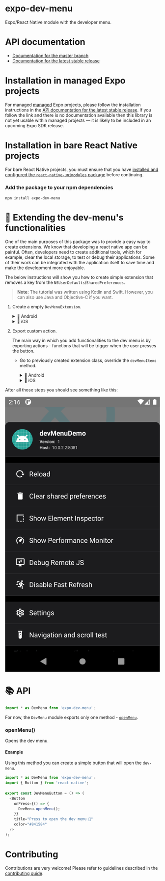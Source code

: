# expo-dev-menu

Expo/React Native module with the developer menu.

# API documentation

- [Documentation for the master branch](https://github.com/expo/expo/blob/master/docs/pages/versions/unversioned/sdk/docs.expo.io.md)
- [Documentation for the latest stable release](https://docs.expo.io/versions/latest/sdk/docs.expo.io/)

# Installation in managed Expo projects

For managed [managed](https://docs.expo.io/versions/latest/introduction/managed-vs-bare/) Expo projects, please follow the installation instructions in the [API documentation for the latest stable release](#api-documentation). If you follow the link and there is no documentation available then this library is not yet usable within managed projects &mdash; it is likely to be included in an upcoming Expo SDK release.

# Installation in bare React Native projects

For bare React Native projects, you must ensure that you have [installed and configured the `react-native-unimodules` package](https://github.com/expo/expo/tree/master/packages/react-native-unimodules) before continuing.

### Add the package to your npm dependencies

```
npm install expo-dev-menu
```

# 💪 Extending the dev-menu's functionalities

One of the main purposes of this package was to provide a easy way to create extensions. We know that developing a react native app can be painful. Often, developers need to create additional tools, which for example, clear the local storage, to test or debug their applications. Some of their work can be integrated with the application itself to save time and make the development more enjoyable.

The below instructions will show you how to create simple extension that removes a key from the `NSUserDefaults`/`SharedPreferences`.

> **Note:** The tutorial was written using Kotlin and Swift. However, you can also use Java and Objective-C if you want.

1.  Create a empty `DevMenuExtension`.

    <details>
    <summary>🤖 Android</summary>

    I. Create a class which extends the `ReactContextBaseJavaModule` and implements the `DevMenuExtensionInterface`.

    ```kotlin
    // CustomDevMenuExtension.kt
    package com.devmenudemo.customdevmenuextension

    import com.facebook.react.bridge.ReactApplicationContext
    import com.facebook.react.bridge.ReactContextBaseJavaModule
    import expo.interfaces.devmenu.DevMenuExtensionInterface
    import expo.interfaces.devmenu.items.DevMenuItem

    class CustomDevMenuExtension(reactContext: ReactApplicationContext)
      : ReactContextBaseJavaModule(reactContext),
        DevMenuExtensionInterface {

        override fun getName() = "CustomDevMenuExtension" // here you can provide name for your extension

        override fun devMenuItems() = emptyList<DevMenuItem>()
    }
    ```

    II. Export created module.

    - Create a react native package class for the extension.

      ```kotlin
      // CustomDevMenuExtensionPackage.kt
      package com.devmenudemo.customdevmenuextension

      import android.view.View
      import com.facebook.react.ReactPackage
      import com.facebook.react.bridge.ReactApplicationContext
      import com.facebook.react.uimanager.ReactShadowNode
      import com.facebook.react.uimanager.ViewManager

      class CustomDevMenuExtensionPackage : ReactPackage {
          override fun createNativeModules(reactContext: ReactApplicationContext) = listOf(
              CustomDevMenuExtension(reactContext) // here you need to export your custom extension
          )

          override fun createViewManagers(reactContext: ReactApplicationContext): List<ViewManager<View, ReactShadowNode<*>>> = listOf()

      }
      ```

    - Go to `MainApplication` (`MainApplication.java` or `MainApplication.kt`) and register created package.

      ```java
      // MainApplication.java

      // You need to import your custom package.
      import com.devmenudemo.customdevmenuextension.CustomDevMenuExtensionPackage; // the package can be different in your case

      ...
      public class MainApplication extends Application implements ReactApplication {
          ...

          @Override
          protected List<ReactPackage> getPackages() {
              @SuppressWarnings("UnnecessaryLocalVariable")
              List<ReactPackage> packages = new PackageList(this).getPackages();

              // Add this line.
              packages.add(new CustomDevMenuExtensionPackage());

              return packages;
          }
      ```

    </details>


    <details>
    <summary>🍏 iOS</summary>

    I. Create a Swift class for your extension.

    ```swift
    // CustomDevMenuExtension.swift
    import EXDevMenuInterface

    @objc(CustomDevMenuExtension)
    open class CustomDevMenuExtension: NSObject, RCTBridgeModule, DevMenuExtensionProtocol {
      public static func moduleName() -> String! {
        return "CustomDevMenuExtension" // here you can provide name for your extension
      }
    }
    ```

    > **Note:** if you don't use Swift in your project earlier, you need to create bridging header. For more information, checks [importing objective-c into swift](https://developer.apple.com/documentation/swift/imported_c_and_objective-c_apis/importing_objective-c_into_swift).

    II. Create a `.m` file to integrate Swift class with react native and add following lines.

    ```objc
    // CustomDevMenuExtension.m

    #import <React/RCTBridgeModule.h>

    @interface RCT_EXTERN_REMAP_MODULE(CustomDevMenuExtensionObjc, CustomDevMenuExtension, NSObject)
    @end
    ```

    III. Add the following line into the bridging header.

    ```objc
    #import <React/RCTBridgeModule.h>
    ```

    </details>

2. Export custom action.

   The main way in which you add functionalities to the dev menu is by exporting actions - functions that will be trigger when the user presses the button.

   - Go to previously created extension class, override the `devMenuItems` method.

     <details>
     <summary>🤖 Android</summary>

     ```kotlin
     // CustomDevMenuExtension.kt
     ...

     // Needed imports
     import android.content.Context.MODE_PRIVATE
     import android.util.Log
     import android.view.KeyEvent
     import expo.interfaces.devmenu.items.DevMenuAction
     import expo.interfaces.devmenu.items.DevMenuItemImportance
     import expo.interfaces.devmenu.items.KeyCommand

     class CustomDevMenuExtension(reactContext: ReactApplicationContext)
       : ReactContextBaseJavaModule(reactContext),
         DevMenuExtensionInterface {
         ...

           override fun devMenuItems(): List<DevMenuItem>? {
               // Firstly, create a function which will be called when the user presses the button.
               val clearSharedPreferencesOnPress: () -> Unit = {
                   reactApplicationContext
                     .getSharedPreferences("your.shared.preferences", MODE_PRIVATE)
                     .edit()
                     .apply {
                         remove("key_to_remove")
                         Log.i("CustomDevMenuExt", "Remove key from SharedPreferences")
                         apply()
                     }
               }

               // Then, create `DevMenuAction` object.
               val clearSharedPreferences = DevMenuAction(
                   actionId = "clear_shared_preferences", // This string identifies your custom action. Make sure that it's unique.
                   action = clearSharedPreferencesOnPress
               ).apply {
                   label = { "Clear shared preferences" } // This string will be displayed in the dev menu.
                   glyphName = { "delete" } // This is a icon name used to present your action. You can use any icon from the `MaterialCommunityIcons`.
                   importance = DevMenuItemImportance.HIGH.value // This value tells the dev-menu in which order the actions should be rendered.
                   keyCommand = KeyCommand(KeyEvent.KEYCODE_S) // You can associate key commend with your action.
               }

               // Return created object. Note: you can register multiple actions if you want.
               return listOf(clearSharedPreferences)
           }
       }
     ```

      </details>

      <details>
      <summary>🍏 iOS</summary>

     ```swift
     // CustomDevMenuExtension.swift
     ...

     @objc(CustomDevMenuExtension)
     open class CustomDevMenuExtension: NSObject, RCTBridgeModule, DevMenuExtensionProtocol {

        @objc
        open func devMenuItems() -> [DevMenuItem]? {
            // Firstly, create a function which will be called when the user presses the button.
            let clearNSUserDefaultsOnPress = {
              let prefs = UserDefaults.standard
              prefs.removeObject(forKey: "key_to_remove")
            }

            let clearNSUserDefaults = DevMenuAction(
                withId: "clear_nsusersdefaults", // This string identifies your custom action. Make sure that it's unique.
                action: clearNSUserDefaultsOnPress
            )

            clearNSUserDefaults.label = { "Clear NSUserDefaults" } // This string will be displayed in the dev menu.
            clearNSUserDefaults.glyphName = { "delete" } // This is a icon name used to present your action. You can use any icon from the `MaterialCommunityIcons`.
            clearNSUserDefaults.importance = DevMenuItem.ImportanceHigh // This value tells the dev-menu in which order the actions should be rendered.
            clearNSUserDefaults.registerKeyCommand(input: "p", modifiers: .command) // You can associate key commend with your action.

            // Return created object. Note: you can register multiple actions if you want.
            return [clearNSUserDefaults]
        }
     }
     ```

      </details>

After all those steps you should see something like this:

![Final result](custom_dev_menu_extension_example.png)

# 📚 API

```js
import * as DevMenu from 'expo-dev-menu';
```

For now, the `DevMenu` module exports only one method - [`openMenu`](#openmenu).

### openMenu()

Opens the dev menu.

#### Example

Using this method you can create a simple button that will open the `dev-menu`.

```js
import * as DevMenu from 'expo-dev-menu';
import { Button } from 'react-native';

export const DevMenuButton = () => (
  <Button
    onPress={() => {
      DevMenu.openMenu();
    }}
    title="Press to open the dev menu 🚀"
    color="#841584"
  />
);
```

# Contributing

Contributions are very welcome! Please refer to guidelines described in the [contributing guide](https://github.com/expo/expo#contributing).
